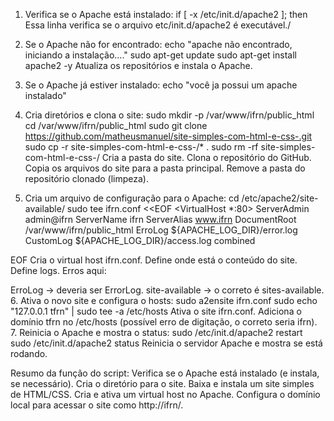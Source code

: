 1. Verifica se o Apache está instalado:
if [ -x /etc/init.d/apache2 ]; then
Essa linha verifica se o arquivo etc/init.d/apache2 é executável./

2. Se o Apache não for encontrado:
echo "apache não encontrado, iniciando a instalação...."
sudo apt-get update
sudo apt-get install apache2 -y
Atualiza os repositórios e instala o Apache.

3. Se o Apache já estiver instalado:
echo "você ja possui um apache instalado"
4. Cria diretórios e clona o site:
sudo mkdir -p /var/www/ifrn/public_html
cd /var/www/ifrn/public_html
sudo git clone https://github.com/matheusmanuel/site-simples-com-html-e-css-.git
sudo cp -r site-simples-com-html-e-css-/* .
sudo rm -rf site-simples-com-html-e-css-/
Cria a pasta do site.
Clona o repositório do GitHub.
Copia os arquivos do site para a pasta principal.
Remove a pasta do repositório clonado (limpeza).
5. Cria um arquivo de configuração para o Apache:
cd /etc/apache2/site-available/
sudo tee ifrn.conf <<EOF
<VirtualHost *:80>
ServerAdmin admin@ifrn
ServerName ifrn
ServerAlias www.ifrn
DocumentRoot /var/www/ifrn/public_html
ErroLog ${APACHE_LOG_DIR}/error.log
CustomLog ${APACHE_LOG_DIR}/access.log combined
</VirtualHost>
EOF
Cria o virtual host ifrn.conf.
Define onde está o conteúdo do site.
Define logs.
Erros aqui:

ErroLog → deveria ser ErrorLog.
site-available → o correto é sites-available.
6. Ativa o novo site e configura o hosts:
sudo a2ensite ifrn.conf
sudo echo "127.0.0.1 tfrn" | sudo tee -a /etc/hosts
Ativa o site ifrn.conf.
Adiciona o domínio tfrn no /etc/hosts (possível erro de digitação, o correto seria ifrn).
7. Reinicia o Apache e mostra o status:
sudo /etc/init.d/apache2 restart
sudo /etc/init.d/apache2 status
Reinicia o servidor Apache e mostra se está rodando.

Resumo da função do script:
Verifica se o Apache está instalado (e instala, se necessário).
Cria o diretório para o site.
Baixa e instala um site simples de HTML/CSS.
Cria e ativa um virtual host no Apache.
Configura o domínio local para acessar o site como http://ifrn/.
